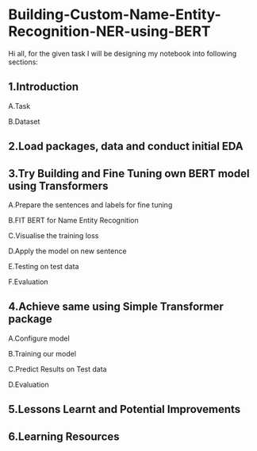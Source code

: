 # Building-Custom-Name-Entity-Recognition-NER-using-BERT

Hi all, for the given task I will be designing my notebook into following sections:

## 1.Introduction

   A.Task
   
   B.Dataset
  
## 2.Load packages, data and conduct initial EDA

## 3.Try Building and Fine Tuning own BERT model using Transformers

  A.Prepare the sentences and labels for fine tuning
  
  B.FIT BERT for Name Entity Recognition
  
  C.Visualise the training loss
  
  D.Apply the model on new sentence
  
  E.Testing on test data
  
  F.Evaluation

## 4.Achieve same using Simple Transformer package

  A.Configure model
  
  B.Training our model
  
  C.Predict Results on Test data
  
  D.Evaluation
  
## 5.Lessons Learnt and Potential Improvements

## 6.Learning Resources
